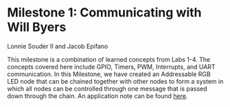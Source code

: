 # Milestone 1: Communicating with Will Byers
Lonnie Souder II and Jacob Epifano

This milestone is a combination of learned concepts from Labs 1-4. The concepts covered here include GPIO, Timers, PWM, Interrupts, and UART communication. In this Milestone, we have created an Addressable RGB LED node that can be chained together with other nodes to form a system in which all nodes can be controlled through one message that is passed down through the chain. An application note can be found [here]().
